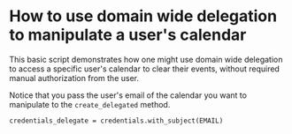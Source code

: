 # How to use domain wide delegation to manipulate a user's calendar

This basic script demonstrates how one might use domain wide delegation to access a specific user's calendar to clear their events, without required manual authorization from the user.

Notice that you pass the user's email of the calendar you want to manipulate to the `create_delegated` method.

```
credentials_delegate = credentials.with_subject(EMAIL)
```